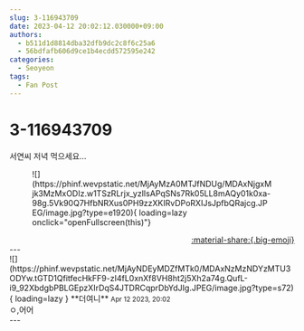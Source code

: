 ```yaml
---
slug: 3-116943709
date: 2023-04-12 20:02:12.030000+09:00
authors:
  - b511d1d8814dba32dfb9dc2c8f6c25a6
  - 56bdfafb606d9ce1b4ecdd572595e242
categories:
  - Seoyeon
tags:
  - Fan Post
---
```


# 3-116943709

<div class="post-container" markdown="1">
<div class="content-container md-sidebar__scrollwrap" markdown="1">

서연씨 저녁 먹으세요…
<figure markdown="1">
![](https://phinf.wevpstatic.net/MjAyMzA0MTJfNDUg/MDAxNjgxMjk3MzMxODIz.w1TSzRLrjx_yzlIsAPqSNs7Rk05LL8mAQy01k0xa-98g.5Vk90Q7HfbNRXus0PH9zzXKIRvDPoRXIJsJpfbQRajcg.JPEG/image.jpg?type=e1920){ loading=lazy onclick="openFullscreen(this)"}
</figure>


</div>
</div>

<div style="text-align: right;" markdown="1">
<a href="https://weverse.io/fromis9/fanpost/3-116943709" style="text-align: right;">:material-share:{.big-emoji}</a>
</div>
---

<div class="comments-container md-sidebar__scrollwrap" markdown="1">
<div class="comment" markdown="1">
<div class='id-container' markdown="1">
![](https://phinf.wevpstatic.net/MjAyNDEyMDZfMTk0/MDAxNzMzNDYzMTU3ODYw.tGTD1QfitfecHkFF9-zI4fL0xnXf8VH8ht2j5Xh2a74g.QufL-i9_92XbdgbPBLGEpzXIrDqS4JTDRCqprDbYdJIg.JPEG/image.jpg?type=s72){ loading=lazy }
**<span class="artist">더여니</span>** <small>Apr 12 2023, 20:02</small><br>
</div>
<div class='comment-body' markdown="1">
ㅇ,어어
</div>
</div>
</div>
---
